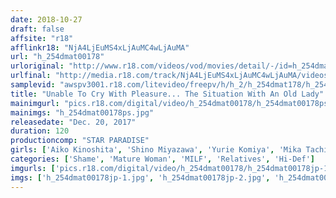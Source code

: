 ```yaml
---
date: 2018-10-27
draft: false
affsite: "r18"
afflinkr18: "NjA4LjEuMS4xLjAuMC4wLjAuMA"
url: "h_254dmat00178"
urloriginal: "http://www.r18.com/videos/vod/movies/detail/-/id=h_254dmat00178"
urlfinal: "http://media.r18.com/track/NjA4LjEuMS4xLjAuMC4wLjAuMA/videos/vod/movies/detail/-/id=h_254dmat00178"
samplevid: "awspv3001.r18.com/litevideo/freepv/h/h_2/h_254dmat178/h_254dmat178_dmb_w.mp4"
title: "Unable To Cry With Pleasure... The Situation With An Old Lady"
mainimgurl: "pics.r18.com/digital/video/h_254dmat00178/h_254dmat00178ps.jpg"
mainimgs: "h_254dmat00178ps.jpg"
releasedate: "Dec. 20, 2017"
duration: 120
productioncomp: "STAR PARADISE"
girls: ['Aiko Kinoshita', 'Shino Miyazawa', 'Yurie Komiya', 'Mika Tachibana', 'Yuna Yamami', 'Yuri Aota', 'Hiroko Takashima', 'Nami Sakata']
categories: ['Shame', 'Mature Woman', 'MILF', 'Relatives', 'Hi-Def']
imgurls: ['pics.r18.com/digital/video/h_254dmat00178/h_254dmat00178jp-1.jpg', 'pics.r18.com/digital/video/h_254dmat00178/h_254dmat00178jp-2.jpg', 'pics.r18.com/digital/video/h_254dmat00178/h_254dmat00178jp-3.jpg', 'pics.r18.com/digital/video/h_254dmat00178/h_254dmat00178jp-4.jpg', 'pics.r18.com/digital/video/h_254dmat00178/h_254dmat00178jp-5.jpg', 'pics.r18.com/digital/video/h_254dmat00178/h_254dmat00178jp-6.jpg', 'pics.r18.com/digital/video/h_254dmat00178/h_254dmat00178jp-7.jpg', 'pics.r18.com/digital/video/h_254dmat00178/h_254dmat00178jp-8.jpg', 'pics.r18.com/digital/video/h_254dmat00178/h_254dmat00178jp-9.jpg', 'pics.r18.com/digital/video/h_254dmat00178/h_254dmat00178jp-10.jpg', 'pics.r18.com/digital/video/h_254dmat00178/h_254dmat00178jp-11.jpg', 'pics.r18.com/digital/video/h_254dmat00178/h_254dmat00178jp-12.jpg', 'pics.r18.com/digital/video/h_254dmat00178/h_254dmat00178jp-13.jpg', 'pics.r18.com/digital/video/h_254dmat00178/h_254dmat00178jp-14.jpg', 'pics.r18.com/digital/video/h_254dmat00178/h_254dmat00178jp-15.jpg', 'pics.r18.com/digital/video/h_254dmat00178/h_254dmat00178jp-16.jpg', 'pics.r18.com/digital/video/h_254dmat00178/h_254dmat00178jp-17.jpg', 'pics.r18.com/digital/video/h_254dmat00178/h_254dmat00178jp-18.jpg', 'pics.r18.com/digital/video/h_254dmat00178/h_254dmat00178jp-19.jpg', 'pics.r18.com/digital/video/h_254dmat00178/h_254dmat00178jp-20.jpg']
imgs: ['h_254dmat00178jp-1.jpg', 'h_254dmat00178jp-2.jpg', 'h_254dmat00178jp-3.jpg', 'h_254dmat00178jp-4.jpg', 'h_254dmat00178jp-5.jpg', 'h_254dmat00178jp-6.jpg', 'h_254dmat00178jp-7.jpg', 'h_254dmat00178jp-8.jpg', 'h_254dmat00178jp-9.jpg', 'h_254dmat00178jp-10.jpg', 'h_254dmat00178jp-11.jpg', 'h_254dmat00178jp-12.jpg', 'h_254dmat00178jp-13.jpg', 'h_254dmat00178jp-14.jpg', 'h_254dmat00178jp-15.jpg', 'h_254dmat00178jp-16.jpg', 'h_254dmat00178jp-17.jpg', 'h_254dmat00178jp-18.jpg', 'h_254dmat00178jp-19.jpg', 'h_254dmat00178jp-20.jpg']
---
```

